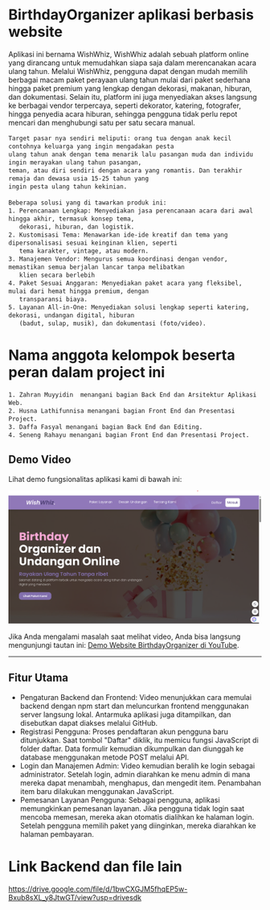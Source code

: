 # BirthdayOrganizer aplikasi berbasis website
Aplikasi ini bernama WishWhiz, WishWhiz adalah sebuah platform online yang dirancang untuk memudahkan siapa saja
dalam merencanakan acara ulang tahun. Melalui WishWhiz, pengguna dapat dengan mudah memilih berbagai macam paket
perayaan ulang tahun mulai dari paket sederhana hingga paket premium yang lengkap dengan dekorasi, makanan, hiburan,
dan dokumentasi. Selain itu, platform ini juga menyediakan akses langsung ke berbagai vendor terpercaya, seperti
dekorator, katering, fotografer, hingga penyedia acara hiburan, sehingga pengguna tidak perlu repot mencari dan
menghubungi satu per satu secara manual. 

    Target pasar nya sendiri meliputi: orang tua dengan anak kecil contohnya keluarga yang ingin mengadakan pesta
    ulang tahun anak dengan tema menarik lalu pasangan muda dan individu ingin merayakan ulang tahun pasangan,
    teman, atau diri sendiri dengan acara yang romantis. Dan terakhir remaja dan dewasa usia 15-25 tahun yang
    ingin pesta ulang tahun kekinian. 

    Beberapa solusi yang di tawarkan produk ini: 
    1. Perencanaan Lengkap: Menyediakan jasa perencanaan acara dari awal hingga akhir, termasuk konsep tema,
       dekorasi, hiburan, dan logistik.
    2. Kustomisasi Tema: Menawarkan ide-ide kreatif dan tema yang dipersonalisasi sesuai keinginan klien, seperti
       tema karakter, vintage, atau modern.   
    3. Manajemen Vendor: Mengurus semua koordinasi dengan vendor, memastikan semua berjalan lancar tanpa melibatkan
       klien secara berlebih  
    4. Paket Sesuai Anggaran: Menyediakan paket acara yang fleksibel, mulai dari hemat hingga premium, dengan
       transparansi biaya.   
    5. Layanan All-in-One: Menyediakan solusi lengkap seperti katering, dekorasi, undangan digital, hiburan
       (badut, sulap, musik), dan dokumentasi (foto/video).

#   Nama anggota kelompok beserta peran dalam project ini
    1. Zahran Muyyidin  menangani bagian Back End dan Arsitektur Aplikasi Web.
    2. Husna Lathifunnisa menangani bagian Front End dan Presentasi Project.
    3. Daffa Fasyal menangani bagian Back End dan Editing.
    4. Seneng Rahayu menangani bagian Front End dan Presentasi Project.

## Demo Video

Lihat demo fungsionalitas aplikasi kami di bawah ini:

[![Tonton Demo Website BirthdayOrganizer](/img/thumbnail.png)](https://www.youtube.com/watch?v=B6nx0AGRxWw)

Jika Anda mengalami masalah saat melihat video, Anda bisa langsung mengunjungi tautan ini: [Demo Website BirthdayOrganizer di YouTube](https://www.youtube.com/watch?v=B6nx0AGRxWw).

---

## Fitur Utama

* Pengaturan Backend dan Frontend: Video menunjukkan cara memulai backend dengan npm start dan meluncurkan frontend menggunakan server langsung lokal. Antarmuka aplikasi juga ditampilkan, dan disebutkan dapat diakses melalui GitHub.
* Registrasi Pengguna: Proses pendaftaran akun pengguna baru ditunjukkan. Saat tombol "Daftar" diklik, itu memicu fungsi JavaScript di folder daftar. Data formulir kemudian dikumpulkan dan diunggah ke database menggunakan metode POST melalui API.
* Login dan Manajemen Admin: Video kemudian beralih ke login sebagai administrator. Setelah login, admin diarahkan ke menu admin di mana mereka dapat menambah, menghapus, dan mengedit item. Penambahan item baru dilakukan menggunakan JavaScript.
* Pemesanan Layanan Pengguna: Sebagai pengguna, aplikasi memungkinkan pemesanan layanan. Jika pengguna tidak login saat mencoba memesan, mereka akan otomatis dialihkan ke halaman login. Setelah pengguna memilih paket yang diinginkan, mereka diarahkan ke halaman pembayaran.

# Link Backend dan file lain
https://drive.google.com/file/d/1bwCXGJM5fhqEP5w-Bxub8sXL_y8JtwGT/view?usp=drivesdk
